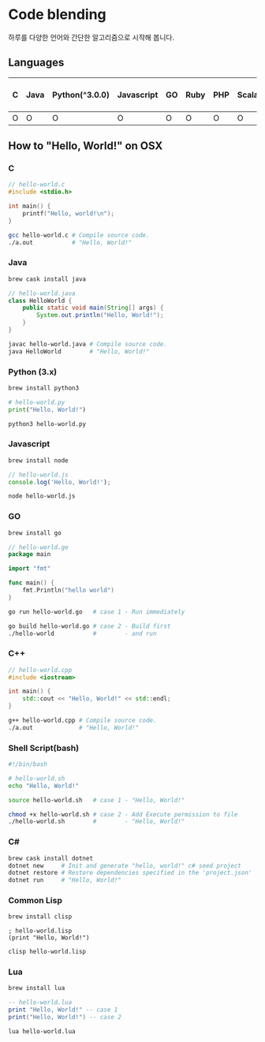 # Code blending

하루를 다양한 언어와 간단한 알고리즘으로 시작해 봅니다.

## Languages

|C|Java|Python(^3.0.0)|Javascript|GO|Ruby|PHP|Scala|Haskell|C++|Shell Script(bash)|C#|Lisp (Common Lisp)|Lua|MySQL (Function)|Objective-C|Swift|Perl|Pascal|R|Scratch|Smalltalk|
|--|--|--|--|--|--|--|--|--|--|--|--|--|--|--|--|--|--|--|--|--|--|
|O|O|O|O|O|O|O|O|O|O|O|O|O|O|||||||||


## How to "Hello, World!" on OSX

### C

```c
// hello-world.c
#include <stdio.h>

int main() {
    printf("Hello, world!\n");
}
```
```bash
gcc hello-world.c # Compile source code.
./a.out           # "Hello, World!"
```

### Java

```bash
brew cask install java
```
```java
// hello-world.java
class HelloWorld {
    public static void main(String[] args) {
        System.out.println("Hello, World!");
    }
}
```
```bash
javac hello-world.java # Compile source code.
java HelloWorld        # "Hello, World!"
```

### Python (3.x)

```bash
brew install python3
```
```python
# hello-world.py
print("Hello, World!")
```
```bash
python3 hello-world.py
```

### Javascript

```bash
brew install node
```
```javascript
// hello-world.js
console.log('Hello, World!');
```
```bash
node hello-world.js
```

### GO

```bash
brew install go
```
```go
// hello-world.go
package main

import "fmt"

func main() {
    fmt.Println("hello world")
}
```
```bash
go run hello-world.go   # case 1 - Run immediately

go build hello-world.go # case 2 - Build first
./hello-world           #        - and run
```

### C++
```cpp
// hello-world.cpp
#include <iostream>

int main() {
    std::cout << "Hello, World!" << std::endl;
}
```
```bash
g++ hello-world.cpp # Compile source code.
./a.out             # "Hello, World!"
```

### Shell Script(bash)

```bash
#!/bin/bash

# hello-world.sh
echo "Hello, World!"
```
```bash
source hello-world.sh   # case 1 - "Hello, World!"

chmod +x hello-world.sh # case 2 - Add Execute permission to file
./hello-world.sh        #        - "Hello, World!"
```

### C# #

```bash
brew cask install dotnet
dotnet new     # Init and generate "hello, world!" c# seed project
dotnet restore # Restore dependencies specified in the 'project.json'
dotnet run     # "Hello, World!"
```

### Common Lisp

```bash
brew install clisp
```
```Lisp
; hello-world.lisp
(print "Hello, World!")
```
```bash
clisp hello-world.lisp
```

### Lua

```bash
brew install lua
```
```Lua
-- hello-world.lua
print "Hello, World!" -- case 1
print("Hello, World!") -- case 2
```
```bash
lua hello-world.lua
```
